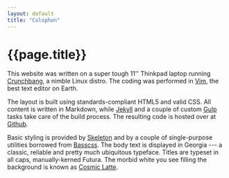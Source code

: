```yaml
---
layout: default
title: "Colophon"
---
```


# {{page.title}}

This website was written on a super tough 11'' Thinkpad laptop running [Crunchbang](http://crunchbang.org/), a nimble Linux distro. The coding was performed in [Vim](http://www.vim.org/), the best text editor on Earth.

The layout is built using standards-compliant HTML5 and valid CSS. All content is written in Markdown, while [Jekyll](http://jekyllrb.com/) and a couple of custom [Gulp](http://gulpjs.com/) tasks take care of the build process. The resulting code is hosted over at [Github](https://github.com/).

Basic styling is provided by [Skeleton](http://getskeleton.com/) and by a couple of single-purpose utilities borrowed from [Basscss](http://www.basscss.com/).  The body text is displayed in Georgia --- a classic, reliable and pretty much ubiquitous typeface. Titles are typeset in all caps, manually-kerned Futura. The morbid white you see filling the background is known as [Cosmic Latte](http://en.wikipedia.org/wiki/Cosmic_latte).

